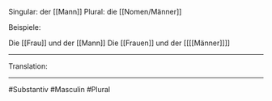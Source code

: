 Singular: der [[Mann]]
Plural: die [[Nomen/Männer]]


Beispiele:

Die [[Frau]] und der [[Mann]]
Die [[Frauen]] und der [[[[Männer]]]]


---
Translation:


---

#Substantiv #Masculin #Plural 
